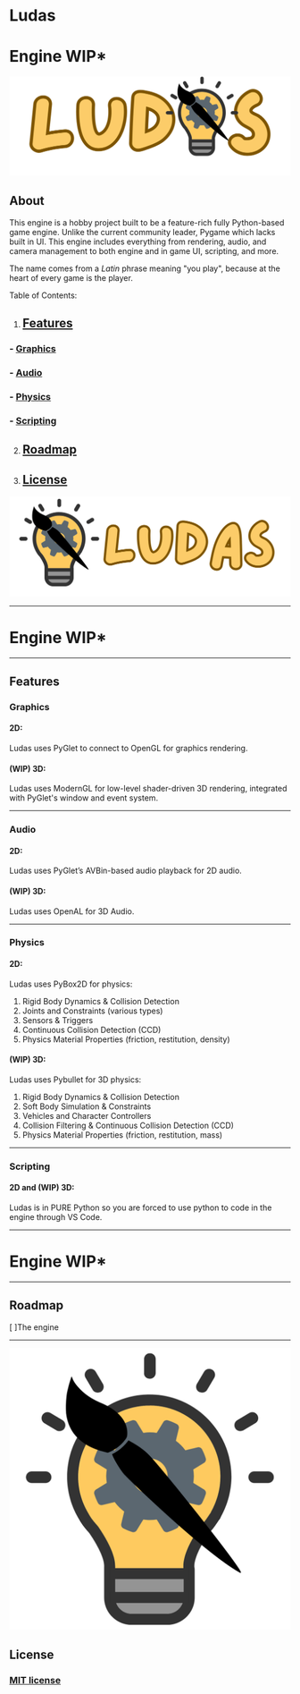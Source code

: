 # Ludas
# Engine WIP*

![Logo with replaced A](https://github.com/XTCooper11/Ludas/blob/main/images/Ludas-replacedA.png)

## About
This engine is a hobby project built to be a feature-rich fully Python-based game engine. Unlike the current community leader, Pygame which lacks built in UI. This engine includes everything from rendering, audio, and camera management to both engine and in game UI, scripting, and more.

The name comes from a *Latin* phrase meaning "you play", because at the heart of every game is the player.

Table of Contents:
1. ## [Features](https://github.com/XTCooper11/Ludas/tree/main?tab=readme-ov-file#features-1)
  ### - [Graphics](https://github.com/XTCooper11/Ludas/blob/main/README.md#graphics)
  ### - [Audio](https://github.com/XTCooper11/Ludas/blob/main/README.md#audio)
  ### - [Physics](https://github.com/XTCooper11/Ludas/tree/main?tab=readme-ov-file#physics)
  ### - [Scripting]()
2. ## [Roadmap]()
3. ## [License]()
![Logo seperated](https://github.com/XTCooper11/Ludas/blob/main/images/logo%20and%20text%20seperated.png)

---
# Engine WIP*
---

## Features

### Graphics
#### 2D:
 Ludas uses PyGlet to connect to OpenGL for graphics rendering.

#### (WIP) 3D:
 Ludas uses ModernGL for low-level shader-driven 3D rendering, integrated with PyGlet's window and event system.

---

### Audio

#### 2D:
Ludas uses PyGlet’s AVBin-based audio playback for 2D audio.

#### (WIP) 3D:
 Ludas uses OpenAL for 3D Audio.

---

### Physics

#### 2D:
 Ludas uses PyBox2D for physics:
1. Rigid Body Dynamics & Collision Detection
2. Joints and Constraints (various types)
3. Sensors & Triggers
4. Continuous Collision Detection (CCD)
5. Physics Material Properties (friction, restitution, density)

#### (WIP) 3D:
  Ludas uses Pybullet for 3D physics:
1. Rigid Body Dynamics & Collision Detection
2. Soft Body Simulation & Constraints
3. Vehicles and Character Controllers
4. Collision Filtering & Continuous Collision Detection (CCD)
5. Physics Material Properties (friction, restitution, mass)

---

### Scripting
#### 2D and (WIP) 3D:
Ludas is in PURE Python so you are forced to use python to code in the engine through VS Code.

---
# Engine WIP*
---
## Roadmap
[ ]The engine

---
![1:1 Logo](https://github.com/XTCooper11/Ludas/blob/main/images/1%3A1%20Logo.png)

## License
### [MIT license](https://github.com/XTCooper11/Ludas/blob/main/LICENSE)
